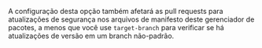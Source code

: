 A configuração desta opção também afetará as pull requests para atualizações de segurança nos arquivos de manifesto deste gerenciador de pacotes, a menos que você use `target-branch` para verificar se há atualizações de versão em um branch não-padrão.